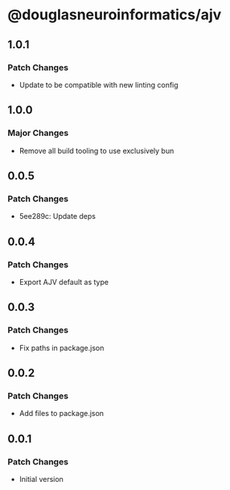 # @douglasneuroinformatics/ajv

## 1.0.1

### Patch Changes

- Update to be compatible with new linting config

## 1.0.0

### Major Changes

- Remove all build tooling to use exclusively bun

## 0.0.5

### Patch Changes

- 5ee289c: Update deps

## 0.0.4

### Patch Changes

- Export AJV default as type

## 0.0.3

### Patch Changes

- Fix paths in package.json

## 0.0.2

### Patch Changes

- Add files to package.json

## 0.0.1

### Patch Changes

- Initial version
